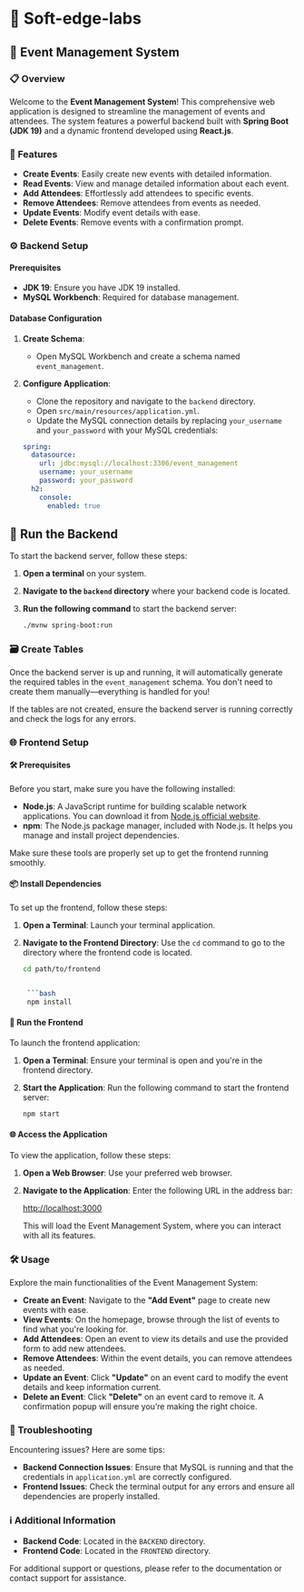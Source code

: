 # 🎉 Soft-edge-labs
## 🌟 Event Management System

### 📋 Overview

Welcome to the **Event Management System**! This comprehensive web application is designed to streamline the management of events and attendees. The system features a powerful backend built with **Spring Boot (JDK 19)** and a dynamic frontend developed using **React.js**.

### 🚀 Features

- **Create Events**: Easily create new events with detailed information.
- **Read Events**: View and manage detailed information about each event.
- **Add Attendees**: Effortlessly add attendees to specific events.
- **Remove Attendees**: Remove attendees from events as needed.
- **Update Events**: Modify event details with ease.
- **Delete Events**: Remove events with a confirmation prompt.

### ⚙️ Backend Setup

#### Prerequisites

- **JDK 19**: Ensure you have JDK 19 installed.
- **MySQL Workbench**: Required for database management.

#### Database Configuration

1. **Create Schema**:
   - Open MySQL Workbench and create a schema named `event_management`.

2. **Configure Application**:
   - Clone the repository and navigate to the `backend` directory.
   - Open `src/main/resources/application.yml`.
   - Update the MySQL connection details by replacing `your_username` and `your_password` with your MySQL credentials:

   ```yaml
   spring:
     datasource:
       url: jdbc:mysql://localhost:3306/event_management
       username: your_username
       password: your_password
     h2:
       console:
         enabled: true


## 🚀 Run the Backend

To start the backend server, follow these steps:

1. **Open a terminal** on your system.
2. **Navigate to the `backend` directory** where your backend code is located.
3. **Run the following command** to start the backend server:

   ```bash
   ./mvnw spring-boot:run

### 🗃️ Create Tables

Once the backend server is up and running, it will automatically generate the required tables in the `event_management` schema. You don't need to create them manually—everything is handled for you!

If the tables are not created, ensure the backend server is running correctly and check the logs for any errors.


### 🌐 Frontend Setup

#### 🛠️ Prerequisites

Before you start, make sure you have the following installed:

- **Node.js**: A JavaScript runtime for building scalable network applications. You can download it from [Node.js official website](https://nodejs.org/).
- **npm**: The Node.js package manager, included with Node.js. It helps you manage and install project dependencies.

Make sure these tools are properly set up to get the frontend running smoothly.

#### 📦 Install Dependencies

To set up the frontend, follow these steps:

1. **Open a Terminal**: Launch your terminal application.
2. **Navigate to the Frontend Directory**: Use the `cd` command to go to the directory where the frontend code is located.
   
   ```bash
   cd path/to/frontend


    ```bash
    npm install
    ```

#### 🚀 Run the Frontend

To launch the frontend application:

1. **Open a Terminal**: Ensure your terminal is open and you're in the frontend directory.
2. **Start the Application**: Run the following command to start the frontend server:

   ```bash
   npm start

#### 🌐 Access the Application

To view the application, follow these steps:

1. **Open a Web Browser**: Use your preferred web browser.
2. **Navigate to the Application**: Enter the following URL in the address bar:

   [http://localhost:3000](http://localhost:3000)

   This will load the Event Management System, where you can interact with all its features.


### 🛠️ Usage

Explore the main functionalities of the Event Management System:

- **Create an Event**: Navigate to the **"Add Event"** page to create new events with ease.
- **View Events**: On the homepage, browse through the list of events to find what you're looking for.
- **Add Attendees**: Open an event to view its details and use the provided form to add new attendees.
- **Remove Attendees**: Within the event details, you can remove attendees as needed.
- **Update an Event**: Click **"Update"** on an event card to modify the event details and keep information current.
- **Delete an Event**: Click **"Delete"** on an event card to remove it. A confirmation popup will ensure you’re making the right choice.

### 🔧 Troubleshooting

Encountering issues? Here are some tips:

- **Backend Connection Issues**: Ensure that MySQL is running and that the credentials in `application.yml` are correctly configured.
- **Frontend Issues**: Check the terminal output for any errors and ensure all dependencies are properly installed.

### ℹ️ Additional Information

- **Backend Code**: Located in the `BACKEND` directory.
- **Frontend Code**: Located in the `FRONTEND` directory.

For additional support or questions, please refer to the documentation or contact support for assistance.

